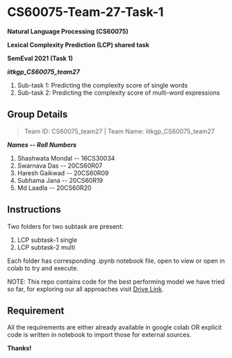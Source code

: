 # CS60075-Team-27-Task-1
**Natural Language Processing (CS60075)**

**Lexical Complexity Prediction (LCP) shared task**

**SemEval 2021 (Task 1)**
 
**_iitkgp_CS60075_team27_**
 
1. Sub-task 1: Predicting the complexity score of single words
2. Sub-task 2: Predicting the complexity score of multi-word expressions

## Group Details
> Team ID: CS60075_team27 | 
> Team Name: iitkgp_CS60075_team27

***Names -- Roll Numbers***
1. Shashwata Mondal -- 16CS30034
2. Swarnava Das -- 20CS60R07
3. Haresh Gaikwad -- 20CS60R09
4. Subhama Jana -- 20CS60R19
5. Md Laadla -- 20CS60R20

## Instructions

Two folders for two subtask are present:

1. LCP subtask-1 single
2. LCP subtask-2 multi

Each folder has corresponding .ipynb notebook file, open to view or open in colab to try and execute.

NOTE: This repo contains code for the best performing model we have tried so far, for exploring our all approaches visit [Drive Link](https://drive.google.com/drive/folders/13FLrsgNh_AiGIdTF1OtO78vDdsIjQ416?usp=sharing).

## Requirement
All the requirements are either already available in google colab OR explicit code is written in notebook to import those for external sources.

**Thanks!**
